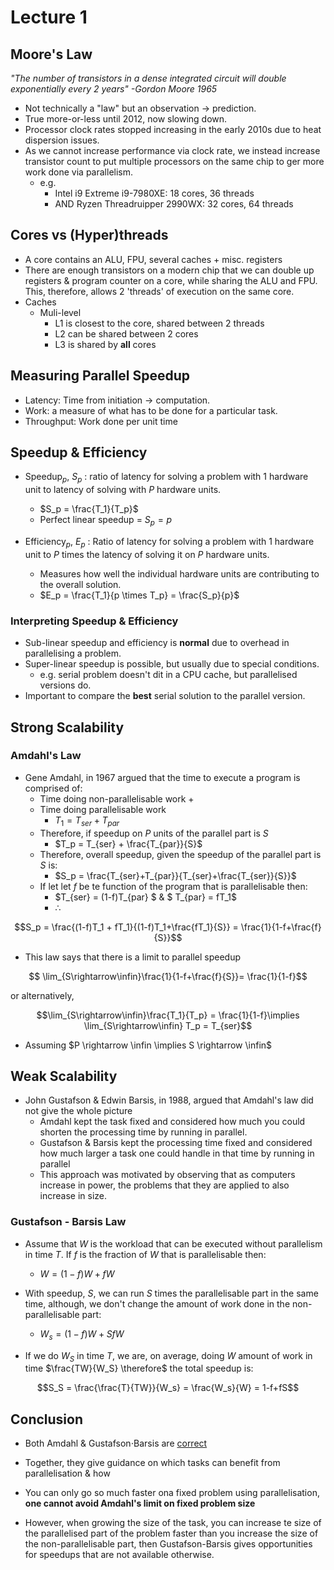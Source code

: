 # Lecture 1 

## Moore's Law 

*"The number of transistors in a dense integrated circuit will double exponentially every 2 years" -Gordon Moore 1965* 

- Not technically a "law" but an observation $\rightarrow$ prediction.
- True more-or-less until 2012, now slowing down.
- Processor clock rates stopped increasing in the early 2010s due to heat dispersion issues.
- As we cannot increase performance via clock rate, we instead increase transistor count to put multiple processors on the same chip to ger more work done via parallelism.
  - e.g. 
    - Intel i9 Extreme i9-7980XE: 18 cores, 36 threads
    -  AND Ryzen Threadruipper 2990WX: 32 cores, 64 threads

## Cores vs (Hyper)threads


- A core contains an ALU, FPU, several caches + misc. registers
- There are enough transistors on a modern chip that we can double up registers & program counter on a core, while sharing the ALU and FPU. This, therefore, allows 2 'threads' of execution on the same core.
- Caches
  - Muli-level
    - L1 is closest to the core, shared between 2 threads
    - L2 can be shared between 2 cores
    - L3 is shared by **all** cores

## Measuring Parallel Speedup

- Latency: Time from initiation $\rightarrow$ computation.
- Work: a measure of what has to be done for a particular task.
- Throughput: Work done per unit time 

## Speedup & Efficiency 

- Speedup$_p$, $S_p$ : ratio of latency for solving a problem with 1 hardware unit to latency of solving with $P$ hardware units.
  - $S_p = \frac{T_1}{T_p}$
  - Perfect linear speedup = $S_p = p$

- Efficiency$_p$, $E_p$ : Ratio of latency for solving a problem with 1 hardware unit to $P$ times the latency of solving it on $P$ hardware units.
  - Measures how well the individual hardware units are contributing to the overall solution. 
  - $E_p = \frac{T_1}{p \times T_p} = \frac{S_p}{p}$

### Interpreting Speedup & Efficiency 

- Sub-linear speedup and efficiency is **normal** due to overhead in parallelising a problem.
- Super-linear speedup is possible, but usually due to special conditions.
  - e.g. serial problem doesn't dit in a CPU cache, but parallelised versions do.
- Important to compare the **best** serial solution to the parallel version.

## Strong Scalability 

### Amdahl's Law

- Gene Amdahl, in 1967 argued that the time to execute a program is comprised of:
  - Time doing non-parallelisable work +
  - Time doing parallelisable work
    - $T_1 = T_{ser} + T_{par}$
  - Therefore, if speedup on $P$ units of the parallel part is $S$ 
    - $T_p = T_{ser} + \frac{T_{par}}{S}$
  - Therefore, overall speedup, given the speedup of the parallel part is $S$ is:
    - $S_p = \frac{T_{ser}+T_{par}}{T_{ser}+\frac{T_{ser}}{S}}$
  - If let let $f$ be te function of the program that is parallelisable then:
    - $T_{ser} = (1-f)T_{par} $   &   $ T_{par} = fT_1$
    - $\therefore$

$$S_p = \frac{(1-f)T_1 + fT_1}{(1-f)T_1+\frac{fT_1}{S}} = \frac{1}{1-f+\frac{f}{S}}$$
  
- This law says that there is a limit to parallel speedup

$$ \lim_{S\rightarrow\infin}\frac{1}{1-f+\frac{f}{S}}= \frac{1}{1-f}$$

or alternatively,

$$\lim_{S\rightarrow\infin}\frac{T_1}{T_p} = \frac{1}{1-f}\implies \lim_{S\rightarrow\infin} T_p = T_{ser}$$
- Assuming $P \rightarrow \infin \implies S \rightarrow \infin$

## Weak Scalability 

- John Gustafson & Edwin Barsis, in 1988, argued that Amdahl's law did not give the whole picture
  - Amdahl kept the task fixed and considered how much you could shorten the processing time by running in parallel.
  - Gustafson & Barsis kept the processing time fixed and considered how much larger a task one could handle in that time by running in parallel
  - This approach was motivated by observing that as computers increase in power, the problems that they are applied to also increase in size.

### Gustafson - Barsis Law

- Assume that $W$ is the workload that can be executed without parallelism in time $T$. If $f$ is the fraction of $W$ that is parallelisable then:
  - $W = (1-f)W+fW$

- With speedup, $S$, we can run $S$ times the parallelisable part in the same time, although, we don't change the amount of work done in the non-parallelisable part:
  - $W_s = (1-f)W + SfW$
- If we do $W_S$ in time $T$, we are, on average, doing $W$ amount of work in time $\frac{TW}{W_S} \therefore$ the total speedup is:

$$S_S = \frac{\frac{T}{TW}}{W_s} = \frac{W_s}{W} = 1-f+fS$$

## Conclusion 

- Both Amdahl & Gustafson$\cdot$Barsis are <u>correct</u>
- Together, they give guidance on which tasks can benefit from parallelisation & how

- You can only go so much faster ona fixed problem using parallelisation, **one cannot avoid Amdahl's limit on fixed problem size**
- However, when growing the size of the task, you can increase te size of the parallelised part of the problem faster than you increase the size of the non-parallelisable part, then Gustafson-Barsis gives opportunities for speedups that are not available otherwise.
  